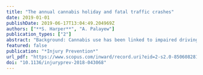 ```yaml
---
title: "The annual cannabis holiday and fatal traffic crashes"
date: 2019-01-01
publishDate: 2019-06-17T13:04:49.204969Z
authors: ["**S. Harper**", "A. Palayew"]
publication_types: ["2"]
abstract: "Background: Cannabis use has been linked to impaired driving and fatal accidents. Prior evidence suggests the potential for population-wide effects of the annual cannabis celebration on April 20th ('4/20'), but evidence to date is limited. Methods: We used data from the Fatal Analysis Reporting System for the years 1975-2016 to estimate the impact of '4/20' on drivers involved in fatal traffic crashes occurring between 16:20 and 23:59 hours in the USA. We compared the effects of 4/20 with those for other major holidays, and evaluated whether the impact of '4/20' had changed in recent years. Results: Between 1992 and 2016, '4/20' was associated with an increase in the number of drivers involved in fatal crashes (IRR 1.12, 95% CI 0.97 to 1.28) relative to control days 1 week before and after, but not when compared with control days 1 and 2 weeks before and after (IRR 1.05, 95% CI 0.92 to 1.28) or all other days of the year (IRR 0.98, 95% CI 0.88 to 1.10). Across all years we found little evidence to distinguish excess drivers involved in fatal crashes on 4/20 from routine daily variations. Conclusions: There is little evidence to suggest population-wide effects of the annual cannabis holiday on the number of drivers involved in fatal traffic crashes. o̧pyright Author(s) (or their employer(s)) 2019. No commercial re-use. See rights and permissions. Published by BMJ."
featured: false
publication: "*Injury Prevention*"
url_pdf: "https://www.scopus.com/inward/record.uri?eid=2-s2.0-85060828135&doi=10.1136%2finjuryprev-2018-043068&partnerID=40&md5=7d0109f5342291189bd317ea9779add8"
doi: "10.1136/injuryprev-2018-043068"
---
```



